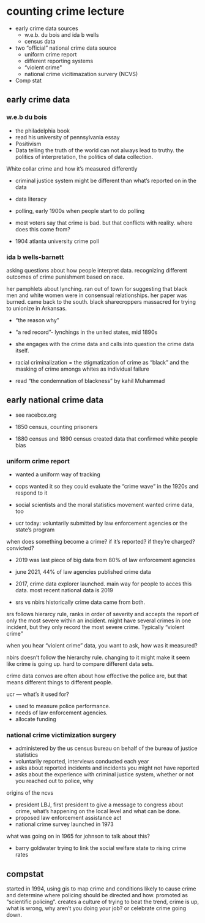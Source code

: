 # counting crime lecture

- early crime data sources
  - w.e.b. du bois and ida b wells
  - census data
- two “official” national crime data source
  - uniform crime report
  - different reporting systems
  - “violent crime"
  - national crime vicitimazation survery (NCVS)
- Comp stat

## early crime data
### w.e.b du bois
- the philadelphia book
- read his university of pennsylvania essay
- Positivism
- Data telling the truth of the world can not always lead to truthy. the politics of interpretation, the politics of data collection. 

White collar crime and how it’s measured differently
- criminal justice system might be different than what’s reported on in the data
- data literacy 

- polling, early 1900s when people start to do polling
- most voters say that crime is bad. but that conflicts with reality. where does this come from?

- 1904 atlanta university crime poll

### ida b wells-barnett
asking questions about how people interpret data. 
recognizing different outcomes of crime punishment based on race. 

her pamphlets about lynching. 
ran out of town for suggesting that black men and white women were in consensual relationships. her paper was burned. 
came back to the south. 
black sharecroppers massacred for trying to unionize in Arkansas. 

- “the reason why”
- “a red record”- lynchings in the united states, mid 1890s

- she engages with the crime data and calls into question the crime data itself.

- racial criminalization = the stigmatization of crime as “black” and the masking of crime amongs whites as individual failure
- read “the condemnation of blackness” by kahil Muhammad 

## early national crime data
- see racebox.org

- 1850 census, counting prisoners
- 1880 census and 1890 census created data that confirmed white people bias

### uniform crime report
- wanted a uniform way of tracking
- cops wanted it so they could evaluate the “crime wave” in the 1920s and respond to it
- social scientists and the moral statistics movement wanted crime data, too

- ucr today: voluntarily submitted by law enforcement agencies or the state’s program

when does something become a crime? if it’s reported? if they’re charged? convicted?

- 2019 was last piece of big data from 80% of law enforcement agencies
- june 2021, 44% of law agencies published crime data
- 2017, crime data explorer launched. main way for people to acces this data. most recent national data is 2019

- srs vs nbirs
historically crime data came from both. 

srs follows hierarcy rule, ranks in order of severity and accepts the report of only the most severe within an incident. might have several crimes in one incident, but they only record the most severe crime. Typically “violent crime”

when you hear “violent crime” data, you want to ask, how was it measured?  

nbirs doesn’t follow the hierarchy rule. 
changing to it might make it seem like crime is going up. hard to compare different data sets. 

crime data convos are often about how effective the police are, but that means different things to different people. 

ucr — what’s it used for?  
- used to measure police performance. 
- needs of law enforcement agencies. 
- allocate funding  

### national crime victimization surgery
- administered by the us census bureau on behalf of the bureau of justice statistics
- voluntarily reported, interviews conducted each year
- asks about reported incidents and incidents you might not have reported
- asks about the experience with criminal justice system, whether or not you reached out to police, why

origins of the ncvs
- president LBJ, first president to give a message to congress about crime, what’s happening on the local level and what can be done.
- proposed law enforcement assistance act
- national crime survey launched in 1973

what was going on in 1965 for johnson to talk about this?
- barry goldwater trying to link the social welfare state to rising crime rates

## compstat
started in 1994, using gis to map crime and conditions likely to cause crime and determine where policing should be directed and how. promoted as “scientific policing”. creates a culture of trying to beat the trend, crime is up, what is wrong, why aren’t you doing your job? or celebrate crime going down.

